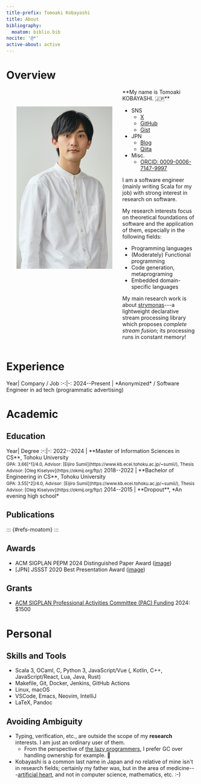 ```yaml
---
title-prefix: Tomoaki Kobayashi
title: About
bibliography: 
  moatom: biblio.bib
nocite: '@*'
active-about: active
---
```


# Overview

<div style="display: flex;">
  <!-- <img src="https://moatom.github.io/profile/static/icon.png" alt="icon" width="100px"
       style="margin-left: 20pt; margin-right: 20pt;" /> -->
  <img src="./static/me.jpg" alt="icon" height="430px"
       style="margin-left: 20pt; margin-right: 20pt; margin-top: 35pt;" />
  <!-- <img src="./static/me.jpg" alt="icon" width="250px"
       style="margin-left: 20pt; margin-right: 20pt;" /> -->
  <div>
  **My name is Tomoaki KOBAYASHI. 🇯🇵**

  - SNS
    - [X](https://twitter.com/moatom)
    - [GitHub](https://github.com/moatom)
    - [Gist](https://gist.github.com/moatom)
  - JPN
    - [Blog](https://moatom.blogspot.com/)
    - [Qiita](https://qiita.com/moatom)
  - Misc.
    - [ORCID: 0009-0006-7147-9997](https://orcid.org/0009-0006-7147-9997)
  <!-- - **[Quora](https://www.quora.com/profile/Tomoaki-Kobayashi-1)** -->

  I am a software engineer (mainly writing Scala for my job)
  with strong interest in research on software.

  My research interests focus on theoretical foundations of software and
  the application of them, especially in the following fields:

  - Programming languages
  - (Moderately) Functional programming
  - Code generation, metaprograming
  - Embedded domain-specific languages

  My main research work is about [strymonas](https://strymonas.github.io/)---a
  lightweight declarative stream processing library which proposes *complete stream fusion*;
  its processing runs in constant memory!
  </div>
</div>


# Experience

<div class="uooo">
Year| Company / Job
:-:|-:
2024--Present | *Anonymized* / Software Engineer in ad tech (programmatic advertising) 
<style>
.uooo > table{
  display: table;
}
.uooo col {
  width: auto !important;
}
</style>
</div>


# Academic

## Education

<div class="uooo">
Year| Degree
:-:|-:
2022--2024 | **Master of Information Sciences in CS**, Tohoku University<br><small>GPA: 3.66[^1]/4.0, Advisor: [Eijiro Sumii](https://www.kb.ecei.tohoku.ac.jp/~sumii/), Thesis Advisor: [Oleg Kiselyov](https://okmij.org/ftp/)</small>
2018--2022 | **Bachelor of Engineering in CS**, Tohoku University<br><small>GPA: 3.55[^2]/4.0, Advisor: [Eijiro Sumii](https://www.kb.ecei.tohoku.ac.jp/~sumii/), Thesis Advisor: [Oleg Kiselyov](https://okmij.org/ftp/)</small>
2014--2015 | **Dropout**, *An evening high school*
<!-- 2015        | Pass the Upper Secondary School Equivalency Examination -->
<!-- https://github.com/jgm/pandoc/issues/8139 -->
<style>
.uooo > table{
  display: table;
}
.uooo col {
  width: auto !important;
}
</style>
</div>

<!-- Detail: **[CV (pdf)](https://moatom.github.io/profile/static/cv-pub.pdf)** -->

## Publications

::: {#refs-moatom}
:::

## Awards

- ACM SIGPLAN PEPM 2024 Distinguished Paper Award ([image](./static/award-pepm24.jpeg))
- [JPN] JSSST 2020 Best Presentation Award ([image](./static/award-jssst20.jpeg))

## Grants

- [ACM SIGPLAN Professional Activities Committee (PAC) Funding](https://pac.sigplan.org/) 2024: $1500


# Personal

## Skills and Tools

- Scala 3, OCaml, C, Python 3, JavaScript/Vue (, Kotlin, C++, JavaScript/React, Lua, Java, Rust)
- Makefile, Git, Docker, Jenkins, GitHub Actions
- Linux, macOS
- VSCode, Emacs, Neovim, IntelliJ
- LaTeX, Pandoc

## Avoiding Ambiguity

- Typing, verification, etc., are outside the scope of my **research** interests.
  I am just an ordinary user of them.
  - From the perspective of [the lazy programmers](https://thethreevirtues.com/), I prefer GC over handling ownership for example. 🤫
- Kobayashi is a common last name in Japan and no relative of mine isn't in research fields;
  certainly my father was, but in the area of medicine---[artificial heart](https://nrid.nii.ac.jp/en/nrid/1000020323610/),
  and not in computer science, mathematics, etc. :-)

[^1]: If you are a foreigner, please note that GPAs at Japanese universities are assigned with extreme rigor. As far as I know, my grades have remained among the top scores in my course. (FIXME: This is not the final record, but it should be close to it.)
[^2]: The same as 1. As evidence of this, I was exempted from the written exam when I entered the graduate school.
